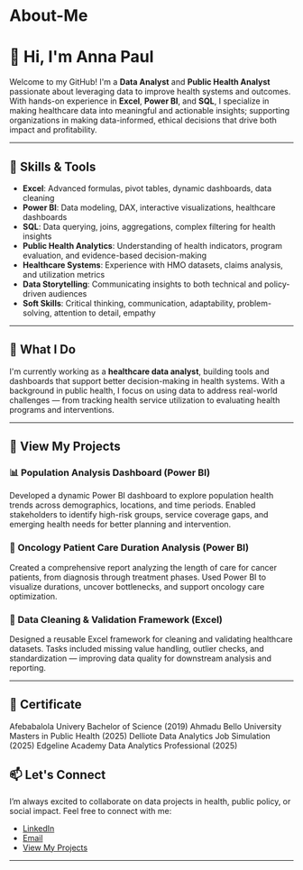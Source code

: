 # About-Me
# 👋 Hi, I'm Anna Paul

Welcome to my GitHub! I'm a **Data Analyst** and **Public Health Analyst** passionate about leveraging data to improve health systems and outcomes. With hands-on experience in **Excel**, **Power BI**, and **SQL**, I specialize in making healthcare data into meaningful and actionable insights; supporting organizations in making data-informed, ethical decisions that drive both impact and profitability.

---

## 🔧 Skills & Tools

- **Excel**: Advanced formulas, pivot tables, dynamic dashboards, data cleaning  
- **Power BI**: Data modeling, DAX, interactive visualizations, healthcare dashboards  
- **SQL**: Data querying, joins, aggregations, complex filtering for health insights  
- **Public Health Analytics**: Understanding of health indicators, program evaluation, and evidence-based decision-making  
- **Healthcare Systems**: Experience with HMO datasets, claims analysis, and utilization metrics  
- **Data Storytelling**: Communicating insights to both technical and policy-driven audiences  
- **Soft Skills**: Critical thinking, communication, adaptability, problem-solving, attention to detail, empathy  

---

## 🎯 What I Do

I'm currently working as a **healthcare data analyst**, building tools and dashboards that support better decision-making in health systems. With a background in public health, I focus on using data to address real-world challenges — from tracking health service utilization to evaluating health programs and interventions.

---

## 📁 View My Projects

### 📊 Population Analysis Dashboard (Power BI)  
Developed a dynamic Power BI dashboard to explore population health trends across demographics, locations, and time periods. Enabled stakeholders to identify high-risk groups, service coverage gaps, and emerging health needs for better planning and intervention.

### 🧬 Oncology Patient Care Duration Analysis (Power BI)  
Created a comprehensive report analyzing the length of care for cancer patients, from diagnosis through treatment phases. Used Power BI to visualize durations, uncover bottlenecks, and support oncology care optimization.

### 🧹 Data Cleaning & Validation Framework (Excel)  
Designed a reusable Excel framework for cleaning and validating healthcare datasets. Tasks included missing value handling, outlier checks, and standardization — improving data quality for downstream analysis and reporting.

---

## 📁 Certificate
Afebabalola Univery Bachelor of Science (2019)
Ahmadu Bello University Masters in Public Health (2025)
Delliote Data Analytics Job Simulation (2025)
Edgeline Academy Data Analytics Professional (2025)


## 📫 Let's Connect

I’m always excited to collaborate on data projects in health, public policy, or social impact. Feel free to connect with me:

- [LinkedIn](http://www.linkedin.com/in/anna-paul-427aa7248)  
- [Email](mailto:annapaul668@gmail.com)  
- [View My Projects](https://github.com/AhnieP/MYPROJECTS)

---

